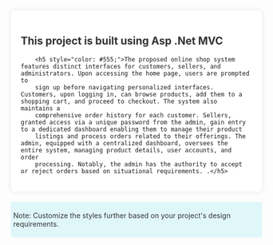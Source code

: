 


 <div style="max-width: 800px; margin: 20px auto; padding: 20px; background-color: #fff; border-radius: 8px; box-shadow: 0 0 10px rgba(0, 0, 0, 0.1);">
        <h2 style="color: #333;">This project is built using Asp .Net MVC</h2>

        <h5 style="color: #555;">The proposed online shop system features distinct interfaces for customers, sellers, and administrators. Upon accessing the home page, users are prompted to 
        sign up before navigating personalized interfaces. Customers, upon logging in, can browse products, add them to a shopping cart, and proceed to checkout. The system also maintains a 
        comprehensive order history for each customer. Sellers, granted access via a unique password from the admin, gain entry to a dedicated dashboard enabling them to manage their product
        listings and process orders related to their offerings. The admin, equipped with a centralized dashboard, oversees the entire system, managing product details, user accounts, and order 
        processing. Notably, the admin has the authority to accept or reject orders based on situational requirements. .</h5>
</div>
        <div style="background-color: #e0f7fa; padding: 5px; border-radius: 5px;">
            <p style="color: #333;">Note: Customize the styles further based on your project's design requirements.</p>
        </div>
   
